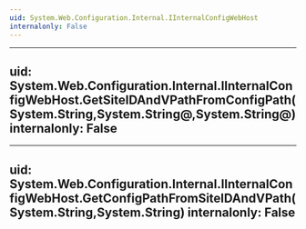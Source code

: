 ```yaml
---
uid: System.Web.Configuration.Internal.IInternalConfigWebHost
internalonly: False
---
```


---
uid: System.Web.Configuration.Internal.IInternalConfigWebHost.GetSiteIDAndVPathFromConfigPath(System.String,System.String@,System.String@)
internalonly: False
---

---
uid: System.Web.Configuration.Internal.IInternalConfigWebHost.GetConfigPathFromSiteIDAndVPath(System.String,System.String)
internalonly: False
---
